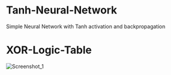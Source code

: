 # Tanh-Neural-Network

Simple Neural Network with Tanh activation and backpropagation


# XOR-Logic-Table
![Screenshot_1](https://user-images.githubusercontent.com/52569856/204250889-b92a4e1b-a903-436c-892c-05e121030b3e.png)
